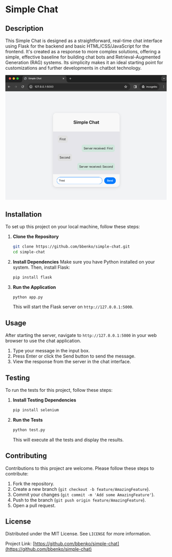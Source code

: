 
# Simple Chat

## Description
This Simple Chat is designed as a straightforward, real-time chat interface using Flask for the backend and basic HTML/CSS/JavaScript for the frontend. It's created as a response to more complex solutions, offering a simple, effective baseline for building chat bots and Retrieval-Augmented Generation (RAG) systems. Its simplicity makes it an ideal starting point for customizations and further developments in chatbot technology.

![Simple Chat](simple_chat.png)

## Installation
To set up this project on your local machine, follow these steps:

1. **Clone the Repository**
   ```bash
   git clone https://github.com/bbenko/simple-chat.git
   cd simple-chat
   ```

2. **Install Dependencies**
   Make sure you have Python installed on your system. Then, install Flask:
   ```bash
   pip install flask
   ```

3. **Run the Application**
   ```bash
   python app.py
   ```
   This will start the Flask server on `http://127.0.0.1:5000`.


## Usage
After starting the server, navigate to `http://127.0.0.1:5000` in your web browser to use the chat application.

1. Type your message in the input box.
2. Press Enter or click the Send button to send the message.
3. View the response from the server in the chat interface.


## Testing
To run the tests for this project, follow these steps:

1. **Install Testing Dependencies**
   ```bash
   pip install selenium
   ```

2. **Run the Tests**
   ```bash
   python test.py
   ```
   This will execute all the tests and display the results.


## Contributing
Contributions to this project are welcome. Please follow these steps to contribute:

1. Fork the repository.
2. Create a new branch (`git checkout -b feature/AmazingFeature`).
3. Commit your changes (`git commit -m 'Add some AmazingFeature'`).
4. Push to the branch (`git push origin feature/AmazingFeature`).
5. Open a pull request.

## License
Distributed under the MIT License. See `LICENSE` for more information.

Project Link: [https://github.com/bbenko/simple-chat](https://github.com/bbenko/simple-chat)
